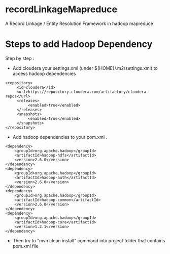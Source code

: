 # recordLinkageMapreduce

A Record Linkage / Entity Resolution Framework in hadoop mapreduce

















# Steps to add Hadoop Dependency

Step by step :

* Add cloudera your settings.xml (under ${HOME}/.m2/settings.xml) to access hadoop dependencies
```
<repository>
     <id>cloudera</id>
     <url>https://repository.cloudera.com/artifactory/cloudera-repos</url>
     <releases>
          <enabled>true</enabled>
     </releases>
     <snapshots>
          <enabled>true</enabled>
     </snapshots>
</repository>
```
* Add hadoop dependencies to your pom.xml .
```
<dependency>
    <groupId>org.apache.hadoop</groupId>
    <artifactId>hadoop-hdfs</artifactId>
    <version>2.6.0</version>
</dependency>
<dependency>
    <groupId>org.apache.hadoop</groupId>
    <artifactId>hadoop-auth</artifactId>
    <version>2.6.0</version>
</dependency>
<dependency>
    <groupId>org.apache.hadoop</groupId>
    <artifactId>hadoop-common</artifactId>
    <version>2.6.0</version>
</dependency>
<dependency>
    <groupId>org.apache.hadoop</groupId>
    <artifactId>hadoop-core</artifactId>
    <version>1.2.1</version>
</dependency>
```
* Then try to "mvn clean install" command into project folder that contains pom.xml file
